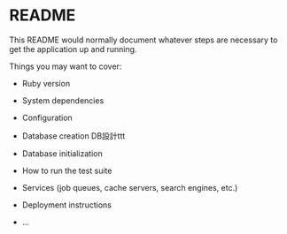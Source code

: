 # README

This README would normally document whatever steps are necessary to get the
application up and running.

Things you may want to cover:

* Ruby version

* System dependencies

* Configuration

* Database creation
  DB設計ttt

* Database initialization

* How to run the test suite

* Services (job queues, cache servers, search engines, etc.)

* Deployment instructions

* ...
